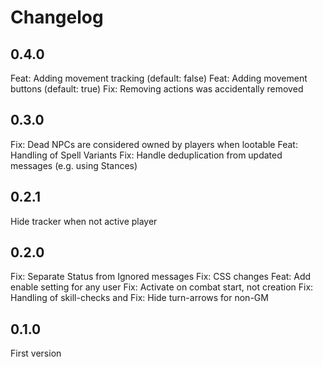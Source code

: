 # Changelog

## 0.4.0
Feat: Adding movement tracking (default: false)
Feat: Adding movement buttons (default: true)
Fix: Removing actions was accidentally removed

## 0.3.0
Fix: Dead NPCs are considered owned by players when lootable
Feat: Handling of Spell Variants
Fix: Handle deduplication from updated messages (e.g. using Stances)

## 0.2.1
Hide tracker when not active player

## 0.2.0
Fix: Separate Status from Ignored messages
Fix: CSS changes
Feat: Add enable setting for any user
Fix: Activate on combat start, not creation
Fix: Handling of skill-checks and
Fix: Hide turn-arrows for non-GM

## 0.1.0
First version